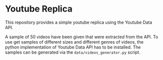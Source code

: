 # Youtube Replica

This repository provides a simple youtube replica using the Youtube Data API.

A sample of 50 videos have been given that were extracted from the API. To use get samples of different sizes and different genres of videos, the python implementation of Youtube Data API has to be installed. The samples can be generated via the `data/videos_generator.py` script.
